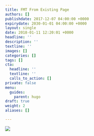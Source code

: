 ```yaml
---
title: FMT From Existing Page
authors: []
publishdate: 2017-12-07 04:00:00 +0000
expirydate: 2030-01-01 04:00:00 +0000
layout: single
date: 2018-01-11 12:20:01 +0000
headline: ''
description: ''
textline: ''
images: []
categories: []
tags: []
cta:
  headline: ''
  textline: ''
  calls_to_action: []
private: false
menu:
  guides:
    parent: hugo
draft: true
weight: 2
aliases: []

---
```


![](/uploads/2018/01/FMT-from-existing-page.png)
